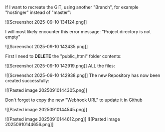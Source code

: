 If I want to recreate the GIT, using another "Branch", for example "hostinger" instead of "master":

![[Screenshot 2025-09-10 134124.png]]

I will most likely encounter this error message: "Project directory is not empty"

![[Screenshot 2025-09-10 142435.png]]

First I need to **DELETE** the "public_html" folder contents:

![[Screenshot 2025-09-10 142919.png]]
ALL the files:

![[Screenshot 2025-09-10 142938.png]]
The new Repository has now been created successfully:

![[Pasted image 20250910144305.png]]


Don't forget to copy the new "Webhook URL" to update it in Github

![[Pasted image 20250910144545.png]]

![[Pasted image 20250910144612.png]]
![[Pasted image 20250910144656.png]]
